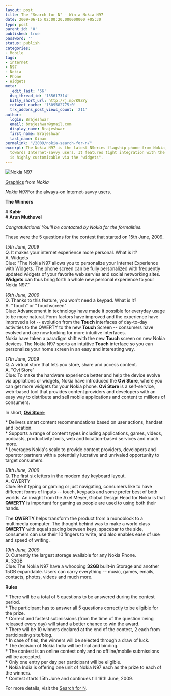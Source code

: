 ```yaml
---
layout: post
title: The "Search for N" - Win a Nokia N97
date: 2009-06-15 02:00:20.000000000 +05:30
type: post
parent_id: '0'
published: true
password: ''
status: publish
categories:
- Mobile
tags:
- internet
- N97
- Nokia
- Phone
- Widgets
meta:
  _edit_last: '56'
  dsq_thread_id: '135617314'
  bitly_short_url: http://j.mp/K9ZYy
  retweet_cache: '1309582775:0'
  trx_addons_post_views_count: '211'
author:
  login: Brajeshwar
  email: brajeshwar@gmail.com
  display_name: Brajeshwar
  first_name: Brajeshwar
  last_name: Oinam
permalink: "/2009/nokia-search-for-n/"
excerpt: The Nokia N97 is the latest NSeries flagship phone from Nokia, which is geared
  towards Internet-savvy users. It features tight integration with the Ovi Store,
  is highly customizable via the "widgets".
---
```

<div class="figure"><img src="/static/2009/06/nokia-n97-640.jpg" alt="Nokia N97" />
<p class="credit"><abbr class="type" title="Graphics">Graphics</abbr> from <cite>Nokia</cite></p>
<p class="caption"><em class="title">Nokia N97</em>For the always-on Internet-savvy users.</p>
</div>
<p><strong>The Winners</strong></p>
<p># <strong>Kabir</strong><br />
# <strong>Arun Muthuvel</strong></p>
<p><em>Congratulations! You'll be contacted by Nokia for the formalities.</em></p>
<p>These were the 5 questions for the contest that started on 15th June, 2009.</p>
<p><em>15th June, 2009</em><br />
Q. It makes your internet experience more personal. What is it?<br />
A. Widgets<br />
Clue: "The Nokia N97 allows you to personalize your Internet Experience with Widgets. The phone screen can be fully personalized with frequently updated widgets of your favorite web servies and social networking sites. <strong>Widgets</strong> can thus bring forth a whole new personal experience to your Nokia N97."</p>
<p><em>16th June, 2009</em><br />
Q. Thanks to this feature, you won't need a keypad. What is it?<br />
A. "Touch" or "Touchscreen"<br />
Clue: Advancement in technology have made it possible for everyday usage to be more natural. Form factors have improved and the experience have improved a lot -- evolution from the <strong>Touch</strong> interfaces of day-to-day activities to the QWERTY to the new <strong class="codeBlue">Touch</strong> Screen -- consumers have evolved and are now looking for more intuitive interfaces.<br />
Nokia have taken a paradigm shift with the new <strong>Touch</strong> screen on new Nokia devices. The Nokia N97 sports an intuitive <strong>Touch</strong> interface so you can personalize your home screen in an easy and interesting way.</p>
<p><em>17th June, 2009</em><br />
Q. A virtual store that lets you store, share and access content.<br />
A. "Ovi Store"<br />
Clue: To make the hardware experience better and help the device evolve via appliations or widgets, Nokia have introduced the <strong>Ovi Store</strong>, where you can get more widgets for your Nokia phone. <strong class="codeBlue">Ovi Store</strong> is a self-service, web-based tool that provides content providers and developers with an easy way to distribute and sell mobile applications and content to millions of consumers.</p>
<p>In short, <strong><a href="http://store.ovi.com/">Ovi Store</a></strong>;</p>
<p>* Delivers smart content recommendations based on user actions, handset and location.<br />
* Supports a range of content types including applications, games, videos, podcasts, productivity tools, web and location-based services and much more.<br />
* Leverages Nokia's scale to provide content providers, developers and operator partners with a potentially lucrative and unrivaled opportunity to target consumers.</p>
<p><em>18th June, 2009</em><br />
Q. The first six letters in the modern day keyboard layout.<br />
A. QWERTY<br />
Clue: Be it typing or gaming or just navigating, consumers like to have different forms of inputs -- touch, keypads and some prefer best of both worlds. An insight from the Axel Meyer, Global Design Head for Nokia is that <strong>QWERTY</strong> is important for gaming as people are used to using both their hands.</p>
<p>The <strong>QWERTY</strong> helps transform the product from a monoblock to a multimedia computer. The thought behind was to make a world class <strong class="codeBlue">QWERTY</strong> with equal spacing between keys, spacebar to the side, consumers can use their 10 fingers to write, and also enables ease of use and speed of writing.</p>
<p><em>19th June, 2009</em><br />
Q. Currently the largest storage available for any Nokia Phone.<br />
A. 32GB<br />
Clue: The Nokia N97 have a whooping <strong class="codeBlue">32GB</strong> built-in Storage and another 15GB expandable. Users can carry everything -- music, games, emails, contacts, photos, videos and much more.</p>
<p><strong>Rules</strong></p>
<p>* There will be a total of 5 questions to be answered during the contest period.<br />
* The participant has to answer all 5 questions correctly to be eligible for the prize.<br />
* Correct and fastest submissions (from the time of the question being released every day) will stand a better chance to win the award.<br />
* There will be 10 winners declared at the end of the contest, 2 each from participating site/blog.<br />
* In case of ties, the winners will be selected through a draw of luck.<br />
* The decision of Nokia India will be final and binding.<br />
* The contest is an online contest only and no offline/mobile submissions will be accepted.<br />
* Only one entry per day per participant will be eligible.<br />
* Nokia India is offering one unit of Nokia N97 each as the prize to each of the winners.<br />
* Contest starts 15th June and continues till 19th June, 2009.</p>
<p>For more details, visit the <a href="http://www.searchforn.com/">Search for N</a>.</p>
